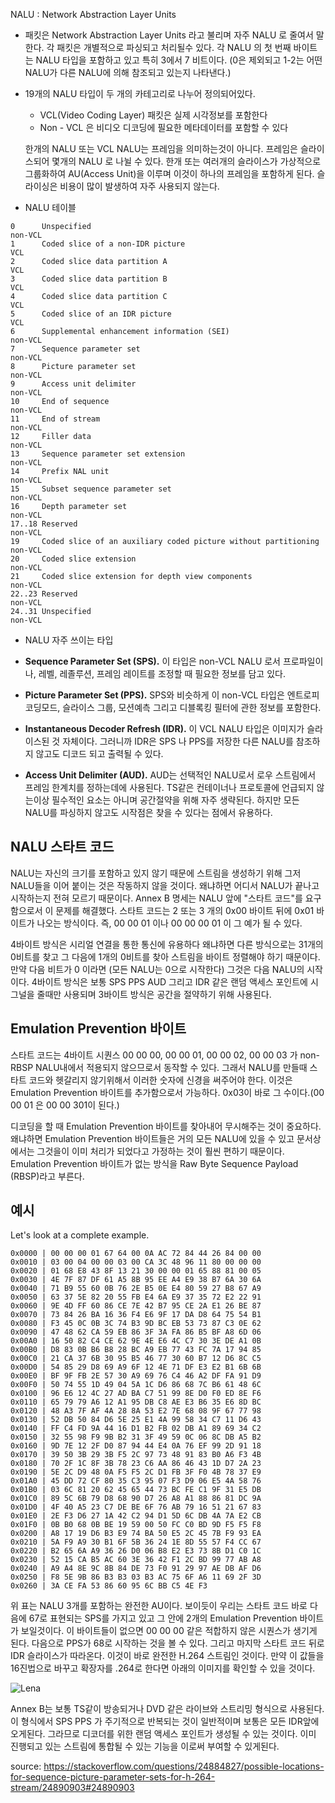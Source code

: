 NALU : Network Abstraction Layer Units

- 패킷은 Network Abstraction Layer Units 라고 불리며 자주 NALU 로 줄여서 말한다. 각 패킷은 개별적으로 파싱되고 처리될수 있다. 각 NALU 의 첫 번째 바이트는 NALU 타입을 포함하고 있고 특히 3에서 7 비트이다. (0은 제외되고 1-2는 어떤 NALU가 다른 NALU에 의해 참조되고 있는지 나타낸다.) 

- 19개의 NALU 타입이 두 개의 카테고리로 나누어 정의되어있다. 

  - VCL(Video Coding Layer) 패킷은 실제 시각정보를 포함한다
  - Non - VCL 은 비디오 디코딩에 필요한 메타데이터를 포함할 수 있다

  한개의 NALU 또는 VCL NALU는 프레임을 의미하는것이 아니다. 프레임은 슬라이스되어 몇개의 NALU 로 나뉠 수 있다. 한개 또는 여러개의 슬라이스가 가상적으로 그룹화하여 AU(Access Unit)을 이루며 이것이 하나의 프레임을 포함하게 된다. 슬라이싱은 비용이 많이 발생하여 자주 사용되지 않는다. 

- NALU 테이블

```
0      Unspecified                                                 non-VCL
1      Coded slice of a non-IDR picture                               VCL
2      Coded slice data partition A                                   VCL
3      Coded slice data partition B                                   VCL
4      Coded slice data partition C                                   VCL
5      Coded slice of an IDR picture                                  VCL
6      Supplemental enhancement information (SEI)                     non-VCL
7      Sequence parameter set                                         non-VCL
8      Picture parameter set                                          non-VCL
9      Access unit delimiter                                          non-VCL
10     End of sequence                                                non-VCL
11     End of stream                                                  non-VCL
12     Filler data                                                    non-VCL
13     Sequence parameter set extension                               non-VCL
14     Prefix NAL unit                                                non-VCL
15     Subset sequence parameter set                                  non-VCL
16     Depth parameter set                                            non-VCL
17..18 Reserved                                                       non-VCL
19     Coded slice of an auxiliary coded picture without partitioning non-VCL
20     Coded slice extension                                          non-VCL
21     Coded slice extension for depth view components                non-VCL
22..23 Reserved                                                       non-VCL
24..31 Unspecified                                                    non-VCL
```



- NALU 자주 쓰이는 타입

- **Sequence Parameter Set (SPS).** 이 타입은 non-VCL NALU 로서 프로파일이나, 레벨, 레졸루션, 프레임 레이트를 조정할 때 필요한 정보를 담고 있다.
- **Picture Parameter Set (PPS).** SPS와 비슷하게 이 non-VCL 타입은 엔트로피 코딩모드, 슬라이스 그룹, 모션예측 그리고 디블록킹 필터에 관한 정보를 포함한다.
- **Instantaneous Decoder Refresh (IDR).** 이 VCL NALU 타입은 이미지가 슬라이스된 것 자체이다. 그러니까 IDR은 SPS 나 PPS를 저장한 다른 NALU를 참조하지 않고도 디코드 되고 출력될 수 있다. 
- **Access Unit Delimiter (AUD).** AUD는 선택적인 NALU로서 로우 스트림에서 프레임 한계치를 정하는데에 사용된다. TS같은 컨테이너나 프로토콜에 언급되지 않는이상 필수적인 요소는 아니며 공간절약을 위해 자주 생략된다. 하지만 모든 NALU를 파싱하지 않고도 시작점은 찾을 수 있다는 점에서 유용하다.



## NALU 스타트 코드

NALU는 자신의 크기를 포함하고 있지 않기 때문에 스트림을 생성하기 위해 그저 NALU들을 이어 붙이는 것은 작동하지 않을 것이다. 왜냐하면 어디서 NALU가 끝나고 시작하는지 전혀 모르기 때문이다. Annex B 명세는 NALU 앞에 "스타트 코드"를 요구함으로서 이 문제를 해결했다. 스타트 코드는 2 또는 3 개의 0x00 바이트 뒤에 0x01 바이트가 나오는 방식이다. 즉, 00 00 01 이나 00 00 00 01 이 그 예가 될 수 있다.

4바이트 방식은 시리얼 연결을 통한 통신에 유용하다 왜냐하면 다른 방식으로는 31개의 0비트를 찾고 그 다음에 1개의 0비트를 찾아 스트림을 바이트 정렬해야 하기 때문이다. 만약 다음 비트가 0 이라면 (모든 NALU는 0으로 시작한다) 그것은 다음 NALU의 시작이다. 4바이트 방식은 보통 SPS PPS AUD 그리고 IDR 같은 랜덤 액세스 포인트에 시그널을 줄때만 사용되며 3바이트 방식은 공간을 절약하기 위해 사용된다.

 

## Emulation Prevention 바이트

스타트 코드는 4바이트 시퀀스 00 00 00, 00 00 01, 00 00 02, 00 00 03 가  non-RBSP NALU내에서 적용되지 않으므로서 동작할 수 있다. 그래서 NALU를 만들때 스타트 코드와 헷갈리지 않기위해서 이러한 숫자에 신경을 써주어야 한다. 이것은 Emulation Prevention 바이트를 추가함으로서 가능하다. 0x03이 바로 그 수이다.(00 00 01 은 00 00 301이 된다.)

디코딩을 할 때 Emulation Prevention 바이트를 찾아내어 무시해주는 것이 중요하다. 왜냐하면 Emulation Prevention 바이트들은 거의 모든 NALU에 있을 수 있고 문서상에서는 그것을이 이미 처리가 되었다고 가정하는 것이 훨씬 편하기 때문이다. Emulation Prevention 바이트가 없는 방식을  Raw Byte Sequence Payload (RBSP)라고 부른다.

## 예시

Let's look at a complete example.

```
0x0000 | 00 00 00 01 67 64 00 0A AC 72 84 44 26 84 00 00
0x0010 | 03 00 04 00 00 03 00 CA 3C 48 96 11 80 00 00 00
0x0020 | 01 68 E8 43 8F 13 21 30 00 00 01 65 88 81 00 05
0x0030 | 4E 7F 87 DF 61 A5 8B 95 EE A4 E9 38 B7 6A 30 6A
0x0040 | 71 B9 55 60 0B 76 2E B5 0E E4 80 59 27 B8 67 A9
0x0050 | 63 37 5E 82 20 55 FB E4 6A E9 37 35 72 E2 22 91
0x0060 | 9E 4D FF 60 86 CE 7E 42 B7 95 CE 2A E1 26 BE 87
0x0070 | 73 84 26 BA 16 36 F4 E6 9F 17 DA D8 64 75 54 B1
0x0080 | F3 45 0C 0B 3C 74 B3 9D BC EB 53 73 87 C3 0E 62
0x0090 | 47 48 62 CA 59 EB 86 3F 3A FA 86 B5 BF A8 6D 06
0x00A0 | 16 50 82 C4 CE 62 9E 4E E6 4C C7 30 3E DE A1 0B
0x00B0 | D8 83 0B B6 B8 28 BC A9 EB 77 43 FC 7A 17 94 85
0x00C0 | 21 CA 37 6B 30 95 B5 46 77 30 60 B7 12 D6 8C C5
0x00D0 | 54 85 29 D8 69 A9 6F 12 4E 71 DF E3 E2 B1 6B 6B
0x00E0 | BF 9F FB 2E 57 30 A9 69 76 C4 46 A2 DF FA 91 D9
0x00F0 | 50 74 55 1D 49 04 5A 1C D6 86 68 7C B6 61 48 6C
0x0100 | 96 E6 12 4C 27 AD BA C7 51 99 8E D0 F0 ED 8E F6
0x0110 | 65 79 79 A6 12 A1 95 DB C8 AE E3 B6 35 E6 8D BC
0x0120 | 48 A3 7F AF 4A 28 8A 53 E2 7E 68 08 9F 67 77 98
0x0130 | 52 DB 50 84 D6 5E 25 E1 4A 99 58 34 C7 11 D6 43
0x0140 | FF C4 FD 9A 44 16 D1 B2 FB 02 DB A1 89 69 34 C2
0x0150 | 32 55 98 F9 9B B2 31 3F 49 59 0C 06 8C DB A5 B2
0x0160 | 9D 7E 12 2F D0 87 94 44 E4 0A 76 EF 99 2D 91 18
0x0170 | 39 50 3B 29 3B F5 2C 97 73 48 91 83 B0 A6 F3 4B
0x0180 | 70 2F 1C 8F 3B 78 23 C6 AA 86 46 43 1D D7 2A 23
0x0190 | 5E 2C D9 48 0A F5 F5 2C D1 FB 3F F0 4B 78 37 E9
0x01A0 | 45 DD 72 CF 80 35 C3 95 07 F3 D9 06 E5 4A 58 76
0x01B0 | 03 6C 81 20 62 45 65 44 73 BC FE C1 9F 31 E5 DB
0x01C0 | 89 5C 6B 79 D8 68 90 D7 26 A8 A1 88 86 81 DC 9A
0x01D0 | 4F 40 A5 23 C7 DE BE 6F 76 AB 79 16 51 21 67 83
0x01E0 | 2E F3 D6 27 1A 42 C2 94 D1 5D 6C DB 4A 7A E2 CB
0x01F0 | 0B B0 68 0B BE 19 59 00 50 FC C0 BD 9D F5 F5 F8
0x0200 | A8 17 19 D6 B3 E9 74 BA 50 E5 2C 45 7B F9 93 EA
0x0210 | 5A F9 A9 30 B1 6F 5B 36 24 1E 8D 55 57 F4 CC 67
0x0220 | B2 65 6A A9 36 26 D0 06 B8 E2 E3 73 8B D1 C0 1C
0x0230 | 52 15 CA B5 AC 60 3E 36 42 F1 2C BD 99 77 AB A8
0x0240 | A9 A4 8E 9C 8B 84 DE 73 F0 91 29 97 AE DB AF D6
0x0250 | F8 5E 9B 86 B3 B3 03 B3 AC 75 6F A6 11 69 2F 3D
0x0260 | 3A CE FA 53 86 60 95 6C BB C5 4E F3
```

위 표는 NALU 3개를 포함하는 완전한 AU이다. 보이듯이 우리는 스타트 코드 바로 다음에 67로 표현되는 SPS를 가지고 있고 그 안에 2개의 Emulation Prevention 바이트가 보일것이다. 이 바이트들이 없으면 00 00 00 같은 적합하지 않은 시퀀스가 생기게 된다. 다음으로 PPS가 68로 시작하는 것을 볼 수 있다. 그리고 마지막 스타트 코드 뒤로 IDR 슬라이스가 따라온다. 이것이 바로 완전한 H.264 스트림인 것이다. 만약 이 값들을 16진법으로 바꾸고 확장자를 .264로 한다면 아래의 이미지를 확인할 수 있을 것이다.



![Lena](https://i.stack.imgur.com/Szfku.png)





Annex B는 보통 TS같이 방송되거나 DVD 같은 라이브와 스트리밍 형식으로 사용된다. 이 형식에서 SPS PPS 가 주기적으로 반복되는 것이 일반적이며 보통은 모든 IDR앞에 오게된다. 그라므로 디코더를 위한 랜덤 액세스 포인트가 생성될 수 있는 것이다. 이미 진행되고 있는 스트림에 통합될 수 있는 기능을 이로써 부여할 수 있게된다.

source: https://stackoverflow.com/questions/24884827/possible-locations-for-sequence-picture-parameter-sets-for-h-264-stream/24890903#24890903


